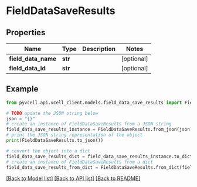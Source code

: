 # FieldDataSaveResults

## Properties

| Name                | Type    | Description | Notes      |
| ------------------- | ------- | ----------- | ---------- |
| **field_data_name** | **str** |             | [optional] |
| **field_data_id**   | **str** |             | [optional] |

## Example

```python
from pyvcell.api.vcell_client.models.field_data_save_results import FieldDataSaveResults

# TODO update the JSON string below
json = "{}"
# create an instance of FieldDataSaveResults from a JSON string
field_data_save_results_instance = FieldDataSaveResults.from_json(json)
# print the JSON string representation of the object
print(FieldDataSaveResults.to_json())

# convert the object into a dict
field_data_save_results_dict = field_data_save_results_instance.to_dict()
# create an instance of FieldDataSaveResults from a dict
field_data_save_results_from_dict = FieldDataSaveResults.from_dict(field_data_save_results_dict)
```

[[Back to Model list]](../README.md#documentation-for-models) [[Back to API list]](../README.md#documentation-for-api-endpoints) [[Back to README]](../README.md)
